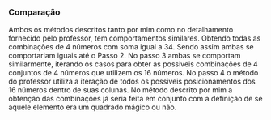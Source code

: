 ### Comparação
Ambos os métodos descritos tanto por mim como no detalhamento fornecido pelo professor, tem comportamentos similares. Obtendo todas as combinações de 4 números com soma igual a 34. Sendo assim ambas se comportariam iguais até o  Passo 2.
No passo 3 ambas se comportam similarmente, iterando os casos para obter as possiveis combinações de 4 conjuntos de 4 números que utilizem os 16 números.
No passo 4 o método do professor utiliza a iteração de todos os possiveis posicionamentos dos 16 números dentro de suas colunas. No método descrito por mim a obtenção das combinações já seria feita em conjunto com a definição de se aquele elemento era um quadrado mágico ou não.
